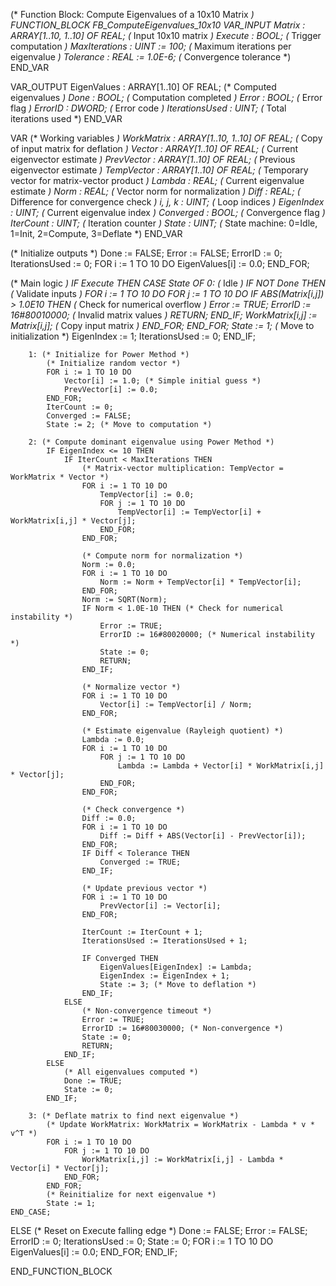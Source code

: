 (* Function Block: Compute Eigenvalues of a 10x10 Matrix *)
FUNCTION_BLOCK FB_ComputeEigenvalues_10x10
VAR_INPUT
    Matrix : ARRAY[1..10, 1..10] OF REAL; (* Input 10x10 matrix *)
    Execute : BOOL;                       (* Trigger computation *)
    MaxIterations : UINT := 100;          (* Maximum iterations per eigenvalue *)
    Tolerance : REAL := 1.0E-6;           (* Convergence tolerance *)
END_VAR

VAR_OUTPUT
    EigenValues : ARRAY[1..10] OF REAL;   (* Computed eigenvalues *)
    Done : BOOL;                          (* Computation completed *)
    Error : BOOL;                         (* Error flag *)
    ErrorID : DWORD;                      (* Error code *)
    IterationsUsed : UINT;                (* Total iterations used *)
END_VAR

VAR
    (* Working variables *)
    WorkMatrix : ARRAY[1..10, 1..10] OF REAL; (* Copy of input matrix for deflation *)
    Vector : ARRAY[1..10] OF REAL;        (* Current eigenvector estimate *)
    PrevVector : ARRAY[1..10] OF REAL;    (* Previous eigenvector estimate *)
    TempVector : ARRAY[1..10] OF REAL;    (* Temporary vector for matrix-vector product *)
    Lambda : REAL;                        (* Current eigenvalue estimate *)
    Norm : REAL;                          (* Vector norm for normalization *)
    Diff : REAL;                          (* Difference for convergence check *)
    i, j, k : UINT;                       (* Loop indices *)
    EigenIndex : UINT;                    (* Current eigenvalue index *)
    Converged : BOOL;                     (* Convergence flag *)
    IterCount : UINT;                     (* Iteration counter *)
    State : UINT;                         (* State machine: 0=Idle, 1=Init, 2=Compute, 3=Deflate *)
END_VAR

(* Initialize outputs *)
Done := FALSE;
Error := FALSE;
ErrorID := 0;
IterationsUsed := 0;
FOR i := 1 TO 10 DO
    EigenValues[i] := 0.0;
END_FOR;

(* Main logic *)
IF Execute THEN
    CASE State OF
        0: (* Idle *)
            IF NOT Done THEN
                (* Validate inputs *)
                FOR i := 1 TO 10 DO
                    FOR j := 1 TO 10 DO
                        IF ABS(Matrix[i,j]) > 1.0E10 THEN (* Check for numerical overflow *)
                            Error := TRUE;
                            ErrorID := 16#80010000; (* Invalid matrix values *)
                            RETURN;
                        END_IF;
                        WorkMatrix[i,j] := Matrix[i,j]; (* Copy input matrix *)
                    END_FOR;
                END_FOR;
                State := 1; (* Move to initialization *)
                EigenIndex := 1;
                IterationsUsed := 0;
            END_IF;

        1: (* Initialize for Power Method *)
            (* Initialize random vector *)
            FOR i := 1 TO 10 DO
                Vector[i] := 1.0; (* Simple initial guess *)
                PrevVector[i] := 0.0;
            END_FOR;
            IterCount := 0;
            Converged := FALSE;
            State := 2; (* Move to computation *)

        2: (* Compute dominant eigenvalue using Power Method *)
            IF EigenIndex <= 10 THEN
                IF IterCount < MaxIterations THEN
                    (* Matrix-vector multiplication: TempVector = WorkMatrix * Vector *)
                    FOR i := 1 TO 10 DO
                        TempVector[i] := 0.0;
                        FOR j := 1 TO 10 DO
                            TempVector[i] := TempVector[i] + WorkMatrix[i,j] * Vector[j];
                        END_FOR;
                    END_FOR;

                    (* Compute norm for normalization *)
                    Norm := 0.0;
                    FOR i := 1 TO 10 DO
                        Norm := Norm + TempVector[i] * TempVector[i];
                    END_FOR;
                    Norm := SQRT(Norm);
                    IF Norm < 1.0E-10 THEN (* Check for numerical instability *)
                        Error := TRUE;
                        ErrorID := 16#80020000; (* Numerical instability *)
                        State := 0;
                        RETURN;
                    END_IF;

                    (* Normalize vector *)
                    FOR i := 1 TO 10 DO
                        Vector[i] := TempVector[i] / Norm;
                    END_FOR;

                    (* Estimate eigenvalue (Rayleigh quotient) *)
                    Lambda := 0.0;
                    FOR i := 1 TO 10 DO
                        FOR j := 1 TO 10 DO
                            Lambda := Lambda + Vector[i] * WorkMatrix[i,j] * Vector[j];
                        END_FOR;
                    END_FOR;

                    (* Check convergence *)
                    Diff := 0.0;
                    FOR i := 1 TO 10 DO
                        Diff := Diff + ABS(Vector[i] - PrevVector[i]);
                    END_FOR;
                    IF Diff < Tolerance THEN
                        Converged := TRUE;
                    END_IF;

                    (* Update previous vector *)
                    FOR i := 1 TO 10 DO
                        PrevVector[i] := Vector[i];
                    END_FOR;

                    IterCount := IterCount + 1;
                    IterationsUsed := IterationsUsed + 1;

                    IF Converged THEN
                        EigenValues[EigenIndex] := Lambda;
                        EigenIndex := EigenIndex + 1;
                        State := 3; (* Move to deflation *)
                    END_IF;
                ELSE
                    (* Non-convergence timeout *)
                    Error := TRUE;
                    ErrorID := 16#80030000; (* Non-convergence *)
                    State := 0;
                    RETURN;
                END_IF;
            ELSE
                (* All eigenvalues computed *)
                Done := TRUE;
                State := 0;
            END_IF;

        3: (* Deflate matrix to find next eigenvalue *)
            (* Update WorkMatrix: WorkMatrix = WorkMatrix - Lambda * v * v^T *)
            FOR i := 1 TO 10 DO
                FOR j := 1 TO 10 DO
                    WorkMatrix[i,j] := WorkMatrix[i,j] - Lambda * Vector[i] * Vector[j];
                END_FOR;
            END_FOR;
            (* Reinitialize for next eigenvalue *)
            State := 1;
    END_CASE;
ELSE
    (* Reset on Execute falling edge *)
    Done := FALSE;
    Error := FALSE;
    ErrorID := 0;
    IterationsUsed := 0;
    State := 0;
    FOR i := 1 TO 10 DO
        EigenValues[i] := 0.0;
    END_FOR;
END_IF;

END_FUNCTION_BLOCK
